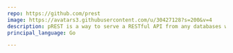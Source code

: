 ```yaml
---
repo: https://github.com/prest
image: https://avatars3.githubusercontent.com/u/30427128?s=200&v=4
description: pREST is a way to serve a RESTful API from any databases written in Go
principal_language: Go

---
```

